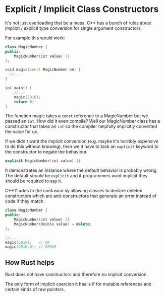 # Explicit / Implicit Class Constructors

It's not just overloading that be a mess. C++ has a bunch of rules about implicit / explicit type conversion for single argument constructors.

For example this would work:

```c++
class MagicNumber {
public:
    MagicNumber(int value) {}
};

void magic(const MagicNumber &m) {
  //...
}

int main() {
    //...
    magic(2016);
    return 0;
}
```

The function magic takes a `const` reference to a MagicNumber but we passed an `int`. How did it even compile? Well our MagicNumber class has a constructor that takes an `int` so the compiler helpfully implicitly converted the value for us.

If we didn't want the implicit conversion (e.g. maybe it's horribly expensive to do this without knowing), then we'd have to tack an `explicit` keyword to the constructor to negate the behaviour.

```c++
explicit MagicNumber(int value) {}
```

It demonstrates an instance where the default behavior is probably wrong. The default *should* be `explicit` and if programmers want implicit they should be required to say it.

C++11 adds to the confusion by allowing classes to declare deleted constructors which are anti-constructors that generate an error instead of code if they match.

```c++
class MagicNumber {
public:
    MagicNumber(int value) {}
    MagicNumber(double value) = delete;
};

//...
magic(2016);   // OK
magic(2016.0); // ERROR
```

## How Rust helps

Rust does not have constructors and therefore no implicit conversion.

The only form of implicit coercion it has is if for mutable references and certain kinds of raw pointers.
